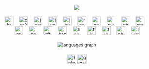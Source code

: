 <div align="center">
  <img height="" src="https://i.pinimg.com/originals/72/0c/c4/720cc43d757ee638ad5054a05220fafe.gif"  />
</div>

###

<div align="center">
  <img src="https://cdn.jsdelivr.net/gh/devicons/devicon/icons/html5/html5-plain-wordmark.svg" height="28" alt="html5 logo"  />
  <img width="12" />
  <img src="https://cdn.jsdelivr.net/gh/devicons/devicon/icons/css3/css3-plain-wordmark.svg" height="28" alt="css3 logo"  />
  <img width="12" />
  <img src="https://cdn.jsdelivr.net/gh/devicons/devicon/icons/javascript/javascript-plain.svg" height="28" alt="javascript logo"  />
  <img width="12" />
  <img src="https://cdn.jsdelivr.net/gh/devicons/devicon/icons/typescript/typescript-plain.svg" height="28" alt="typescript logo"  />
  <img width="12" />
  <img src="https://cdn.jsdelivr.net/gh/devicons/devicon/icons/jquery/jquery-plain.svg" height="28" alt="jquery logo"  />
  <img width="12" />
  <img src="https://cdn.jsdelivr.net/gh/devicons/devicon/icons/react/react-original.svg" height="28" alt="react logo"  />
  <img width="12" />
  <img src="https://cdn.jsdelivr.net/gh/devicons/devicon/icons/nextjs/nextjs-original.svg" height="28" alt="nextjs logo"  />
  <img width="12" />
  <img src="https://cdn.jsdelivr.net/gh/devicons/devicon/icons/python/python-plain.svg" height="28" alt="python logo"  />
  <img width="12" />
  <img src="https://cdn.jsdelivr.net/gh/devicons/devicon/icons/php/php-original.svg" height="28" alt="php logo"  />
  <img width="12" />
  <img src="https://cdn.jsdelivr.net/gh/devicons/devicon/icons/mysql/mysql-original.svg" height="28" alt="mysql logo"  />
  <img width="12" />
  <img src="https://cdn.jsdelivr.net/gh/devicons/devicon/icons/postgresql/postgresql-plain.svg" height="28" alt="postgresql logo"  />
  <img width="12" />
  <img src="https://cdn.jsdelivr.net/gh/devicons/devicon/icons/nodejs/nodejs-plain.svg" height="28" alt="nodejs logo"  />
  <img width="12" />
  <img src="https://cdn.jsdelivr.net/gh/devicons/devicon/icons/git/git-plain.svg" height="28" alt="git logo"  />
  <img width="12" />
  <img src="https://cdn.jsdelivr.net/gh/devicons/devicon/icons/bash/bash-original.svg" height="28" alt="bash logo"  />
  <img width="12" />
  <img src="https://cdn.jsdelivr.net/gh/devicons/devicon/icons/linux/linux-original.svg" height="28" alt="linux logo"  />
  <img width="12" />
  <img src="https://cdn.jsdelivr.net/gh/devicons/devicon/icons/figma/figma-original.svg" height="28" alt="figma logo"  />
  <img width="12" />
  <img src="https://cdn.jsdelivr.net/gh/devicons/devicon/icons/xd/xd-plain.svg" height="28" alt="figma logo"  />
  <img width="12" />
  <img src="https://cdn.jsdelivr.net/gh/devicons/devicon/icons/photoshop/photoshop-plain.svg" height="28" alt="photoshop logo"  />
  <img width="12" />
  <img src="https://cdn.jsdelivr.net/gh/devicons/devicon/icons/illustrator/illustrator-plain.svg" height="28" alt="illustrator logo"  />
</div>

###

<div align="center">
  <img src="https://github-readme-stats.vercel.app/api/top-langs?username=Guzzera&locale=pt-br&hide_title=false&layout=compact&card_width=320&langs_count=12&theme=github_dark&hide_border=true&order=2" height="" alt="languages graph"  />
</div>

###

<div align="center">
  <a href="https://www.linkedin.com/in/gusreis/" target="_blank">
    <img src="https://img.shields.io/static/v1?message=LinkedIn&logo=linkedin&label=&color=0077B5&logoColor=white&labelColor=&style=for-the-badge" height="30" alt="linkedin logo"  />
  </a>
  <a href="https://meet.google.com/hud-kfyg-rnk" target="_blank">
    <img src="https://img.shields.io/static/v1?message=Gmail&logo=gmail&label=&color=D14836&logoColor=white&labelColor=&style=for-the-badge" height="30" alt="gmail logo"  />
  </a>
</div>

###
